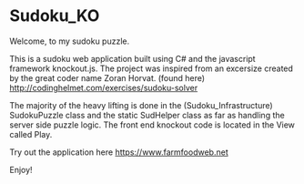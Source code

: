 # Sudoku_KO

Welcome, to my sudoku puzzle.

This is a sudoku web application built using C# and the javascript framework knockout.js. The project was inspired from an excersize created by the great coder name Zoran Horvat. (found here) http://codinghelmet.com/exercises/sudoku-solver

The majority of the heavy lifting is done in the (Sudoku_Infrastructure) SudokuPuzzle class and the static SudHelper class as far as handling the server side puzzle logic. The front end knockout code is located in the View called Play. 

Try out the application here https://www.farmfoodweb.net

Enjoy!
